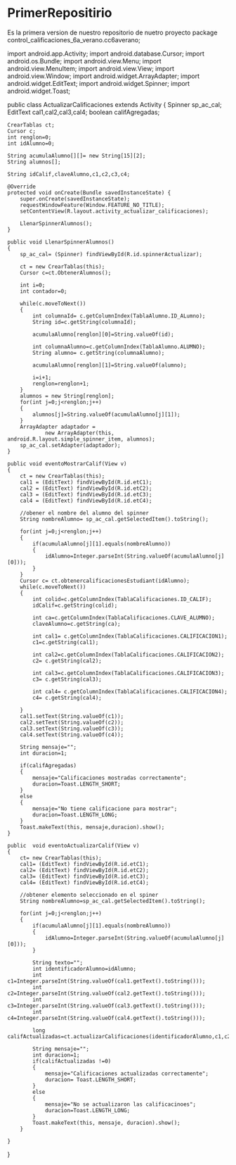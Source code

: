 # PrimerRepositirio
Es la primera version de nuestro repositorio de nuetro proyecto 
package control_calificaciones_6a_verano.cc6averano;

import android.app.Activity;
import android.database.Cursor;
import android.os.Bundle;
import android.view.Menu;
import android.view.MenuItem;
import android.view.View;
import android.view.Window;
import android.widget.ArrayAdapter;
import android.widget.EditText;
import android.widget.Spinner;
import android.widget.Toast;


public class ActualizarCalificaciones extends Activity {
    Spinner sp_ac_cal;
    EditText cal1,cal2,cal3,cal4;
    boolean califAgregadas;

    CrearTablas ct;
    Cursor c;
    int renglon=0;
    int idAlumno=0;

    String acumulaAlumno[][]= new String[15][2];
    String alumnos[];

    String idCalif,claveAlumno,c1,c2,c3,c4;

    @Override
    protected void onCreate(Bundle savedInstanceState) {
        super.onCreate(savedInstanceState);
        requestWindowFeature(Window.FEATURE_NO_TITLE);
        setContentView(R.layout.activity_actualizar_calificaciones);

        LlenarSpinnerAlumnos();
    }

    public void LlenarSpinnerAlumnos()
    {
        sp_ac_cal= (Spinner) findViewById(R.id.spinnerActualizar);

        ct = new CrearTablas(this);
        Cursor c=ct.ObtenerAlumnos();

        int i=0;
        int contador=0;

        while(c.moveToNext())
        {
            int columnaId= c.getColumnIndex(TablaAlumno.ID_ALumno);
            String id=c.getString(columnaId);

            acumulaAlumno[renglon][0]=String.valueOf(id);

            int columnaAlumno=c.getColumnIndex(TablaAlumno.ALUMNO);
            String alumno= c.getString(columnaAlumno);

            acumulaAlumno[renglon][1]=String.valueOf(alumno);

            i=i+1;
            renglon=renglon+1;
        }
        alumnos = new String[renglon];
        for(int j=0;j<renglon;j++)
        {
            alumnos[j]=String.valueOf(acumulaAlumno[j][1]);
        }
        ArrayAdapter adaptador =
                new ArrayAdapter(this, android.R.layout.simple_spinner_item, alumnos);
        sp_ac_cal.setAdapter(adaptador);
    }

    public void eventoMostrarCalif(View v)
    {
        ct = new CrearTablas(this);
        cal1 = (EditText) findViewById(R.id.etC1);
        cal2 = (EditText) findViewById(R.id.etC2);
        cal3 = (EditText) findViewById(R.id.etC3);
        cal4 = (EditText) findViewById(R.id.etC4);

        //obener el nombre del alumno del spinner
        String nombreAlumno= sp_ac_cal.getSelectedItem().toString();

        for(int j=0;j<renglon;j++)
        {
            if(acumulaAlumno[j][1].equals(nombreAlumno))
            {
                idAlumno=Integer.parseInt(String.valueOf(acumulaAlumno[j][0]));
            }
        }
        Cursor c= ct.obtenercalificacionesEstudiant(idAlumno);
        while(c.moveToNext())
        {
            int colid=c.getColumnIndex(TablaCalificaciones.ID_CALIF);
            idCalif=c.getString(colid);

            int ca=c.getColumnIndex(TablaCalificaciones.CLAVE_ALUMNO);
            claveAlumno=c.getString(ca);

            int cal1= c.getColumnIndex(TablaCalificaciones.CALIFICACION1);
            c1=c.getString(cal1);

            int cal2=c.getColumnIndex(TablaCalificaciones.CALIFICACION2);
            c2= c.getString(cal2);

            int cal3=c.getColumnIndex(TablaCalificaciones.CALIFICACION3);
            c3= c.getString(cal3);

            int cal4= c.getColumnIndex(TablaCalificaciones.CALIFICACION4);
            c4= c.getString(cal4);

        }
        cal1.setText(String.valueOf(c1));
        cal2.setText(String.valueOf(c2));
        cal3.setText(String.valueOf(c3));
        cal4.setText(String.valueOf(c4));

        String mensaje="";
        int duracion=1;

        if(califAgregadas)
        {
            mensaje="Calificaciones mostradas correctamente";
            duracion=Toast.LENGTH_SHORT;
        }
        else
        {
            mensaje="No tiene calificacione para mostrar";
            duracion=Toast.LENGTH_LONG;
        }
        Toast.makeText(this, mensaje,duracion).show();
    }

    public  void eventoActualizarCalif(View v)
    {
        ct= new CrearTablas(this);
        cal1= (EditText) findViewById(R.id.etC1);
        cal2= (EditText) findViewById(R.id.etC2);
        cal3= (EditText) findViewById(R.id.etC3);
        cal4= (EditText) findViewById(R.id.etC4);

        //obtener elemento seleccionado en el spiner
        String nombreAlumno=sp_ac_cal.getSelectedItem().toString();

        for(int j=0;j<renglon;j++)
        {
            if(acumulaAlumno[j][1].equals(nombreAlumno))
            {
                idAlumno=Integer.parseInt(String.valueOf(acumulaAlumno[j][0]));
            }

            String texto="";
            int identificadorAlumno=idAlumno;
            int c1=Integer.parseInt(String.valueOf(cal1.getText().toString()));
            int c2=Integer.parseInt(String.valueOf(cal2.getText().toString()));
            int c3=Integer.parseInt(String.valueOf(cal3.getText().toString()));
            int c4=Integer.parseInt(String.valueOf(cal4.getText().toString()));

            long califActualizadas=ct.actualizarCalificaciones(identificadorAlumno,c1,c2,c3,c4);

            String mensaje="";
            int duracion=1;
            if(califActualizadas !=0)
            {
                mensaje="Calificaciones actualizadas correctamente";
                duracion= Toast.LENGTH_SHORT;
            }
            else
            {
                mensaje="No se actualizaron las calificacinoes";
                duracion=Toast.LENGTH_LONG;
            }
            Toast.makeText(this, mensaje, duracion).show();
        }

    }

}
